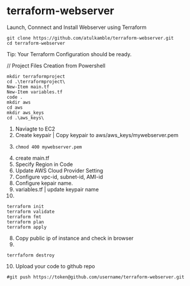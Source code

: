 # terraform-webserver
Launch, Connnect and Install Webserver using Terraform
```
git clone https://github.com/atulkamble/terraform-webserver.git
cd terraform-webserver
```

Tip: Your Terraform Configuration should be ready.

// Project Files Creation from Powershell
```
mkdir terraformproject
cd .\terraformproject\
New-Item main.tf
New-Item variables.tf
code .
mkdir aws
cd aws
mkdir aws_keys
cd .\aws_keys\
```

1) Naviagte to EC2 
2) Create keypair | Copy keypair to aws/aws_keys/mywebserver.pem
3) ```
   chmod 400 mywebserver.pem
   ```
4) create main.tf
5) Specify Region in Code
6) Update AWS Cloud Provider Setting
7) Configure vpc-id, subnet-id, AMI-id
8) Configure kepair name.
9) variables.tf | update keypair name
10) 
```
terraform init
terraform validate
terraform fmt
terraform plan
terraform apply
```
8) Copy public ip of instance and check in browser
9) 
```
terrfaform destroy
```
10) Upload your code to github repo 
```
#git push https://token@github.com/username/terraform-webserver.git
```
